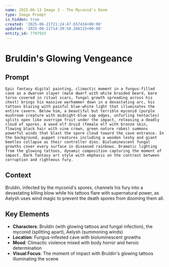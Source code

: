 ```yaml
---
name: 2025-06-13 Image 3 - The Myconid's Doom
type: Image Prompt
is_hidden: true
created: '2025-06-21T21:24:47.657434+00:00'
updated: '2025-08-21T14:39:50.268115+00:00'
entity_id: 7797925
---
```


# Bruldin's Glowing Vengeance

## Prompt

```
Epic fantasy digital painting, climactic moment in a fungus-filled cave as a dwarven slayer (male dwarf with white braided beard, bare torso covered in ritual scars, fungal growth spreading across his chest) brings his massive warhammer down in a devastating arc, his tattoos blazing with painful blue-white light that illuminates the entire cavern. Below him, a beautiful but terrible myconid (purple mushroom creature with midnight-blue cap edges, unfurling tentacles) splits open like overripe fruit under the impact, releasing a deadly cloud of spores. A wood elf druid (female elf with bronze skin, flowing black hair with vine crown, green nature robes) summons powerful winds that blast the spore cloud toward the cave entrance. In the background, puppet creatures including a wooden leshy and giant beetles collapse as their controller dies. Bioluminescent fungal growths cover every surface in diseased rainbows. Dramatic lighting from the glowing tattoos, dynamic composition capturing the moment of impact. Dark fantasy art style with emphasis on the contrast between corruption and righteous fury.
```

## Context

Bruldin, infected by the myconid's spores, channels his fury into a devastating killing blow while his tattoos flare with supernatural power, as Aelysh uses wind magic to prevent the death spores from dooming them all.

## Key Elements

- **Characters**: Bruldin (with glowing tattoos and fungal infection), the myconid (splitting apart), Aelysh (summoning winds)
- **Location**: Fungus-infested cave with bioluminescent growths
- **Mood**: Climactic violence mixed with body horror and heroic determination
- **Visual Focus**: The moment of impact with Bruldin's glowing tattoos illuminating the scene